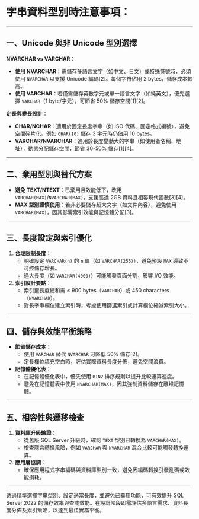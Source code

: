 # 字串資料型別時注意事項：

---

## 一、Unicode 與非 Unicode 型別選擇
**NVARCHAR vs VARCHAR**：
- **使用 NVARCHAR**：需儲存多語言文字（如中文、日文）或特殊符號時，必須使用 `NVARCHAR` 以支援 Unicode 編碼[2]。每個字符佔用 2 bytes，儲存成本較高。
- **使用 VARCHAR**：若僅需儲存英數字元或單一語言文字（如純英文），優先選擇 `VARCHAR`（1 byte/字元），可節省 50% 儲存空間[1][2]。

**定長與變長設計**：
- **CHAR/NCHAR**：適用於固定長度字串（如 ISO 代碼、固定格式編號），避免空間碎片化。例如 `CHAR(10)` 儲存 3 字元時仍佔用 10 bytes。
- **VARCHAR/NVARCHAR**：適用於長度變動大的字串（如使用者名稱、地址），動態分配儲存空間，節省 30-50% 儲存[1][4]。

---

## 二、棄用型別與替代方案
- **避免 TEXT/NTEXT**：已棄用且效能低下，改用 `VARCHAR(MAX)`/`NVARCHAR(MAX)`，支援高達 2GB 資料且相容現代函數[3][4]。
- **MAX 型別謹慎使用**：若非必要儲存超大文字（如文件內容），避免使用 `VARCHAR(MAX)`，因其影響索引效能與記憶體分配[3]。

---

## 三、長度設定與索引優化
1. **合理限制長度**：
   - 明確設定 `VARCHAR(n)` 的 `n` 值（如 `VARCHAR(255)`），避免預設 `MAX` 導致不可控儲存增長。
   - 過大長度（如 `VARCHAR(4000)`）可能觸發頁面分割，影響 I/O 效能。
2. **索引設計要點**：
   - 索引鍵長度總和需 ≤ 900 bytes（`VARCHAR`）或 450 characters（`NVARCHAR`）。
   - 對長字串欄位建立索引時，考慮使用篩選索引或計算欄位縮減索引大小。

---

## 四、儲存與效能平衡策略
- **節省儲存成本**：
  - 使用 `VARCHAR` 替代 `NVARCHAR` 可降低 50% 儲存[2]。
  - 定長欄位填充空白時，評估實際資料長度分佈，避免空間浪費。
- **記憶體優化表**：
  - 在記憶體優化表中，優先使用 `BIN2` 排序規則以提升比較運算速度。
  - 避免在記憶體表中使用 `NVARCHAR(MAX)`，因其強制資料儲存在離堆記憶體。

---

## 五、相容性與遷移檢查
1. **資料庫升級驗證**：
   - 從舊版 SQL Server 升級時，確認 `TEXT` 型別已轉換為 `VARCHAR(MAX)`。
   - 檢查隱含轉換風險，例如 `VARCHAR` 與 `NVARCHAR` 混合比較可能觸發轉換運算。
2. **應用層協調**：
   - 確保應用程式字串編碼與資料庫型別一致，避免因編碼轉換引發亂碼或效能損耗。

---

透過精準選擇字串型別、設定適當長度，並避免已棄用功能，可有效提升 SQL Server 2022 的儲存效率與查詢效能。在設計階段即需評估多語言需求、資料長度分佈及索引策略，以達到最佳實務平衡。
